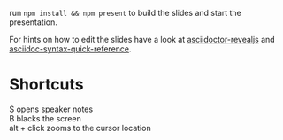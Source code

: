 run `npm install && npm present` to build the slides and start the presentation.

For hints on how to edit the slides have a look at [asciidoctor-revealjs][adoc-reveal] and [asciidoc-syntax-quick-reference][quick].

[adoc-reveal]: https://asciidoctor.org/docs/asciidoctor-revealjs
[quick]: https://asciidoctor.org/docs/asciidoc-syntax-quick-reference/

# Shortcuts
S opens speaker notes  
B blacks the screen  
alt + click zooms to the cursor location